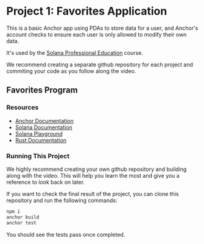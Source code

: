 # Project 1: Favorites Application

This is a basic Anchor app using PDAs to store data for a user, and Anchor's account checks to ensure each user is only allowed to modify their own data.

It's used by the [Solana Professional Education](https://github.com/solana-developers/professional-education) course.

We recommend creating a separate github repository for each project and commiting your code as you follow along the video.

## Favorites Program

### Resources
- [Anchor Documentation](https://www.anchor-lang.com/)
- [Solana Documentation](https://docs.solana.com/)
- [Solana Playground](https://beta.solpg.io/)
- [Rust Documentation](https://doc.rust-lang.org/book/)

### Running This Project
We highly recommend creating your own github repository and building along with the video. This will help you learn the most and give you a reference to look back on later.

If you want to check the final result of the project, you can clone this repository and run the following commands:

```bash
npm i
anchor build
anchor test
```

You should see the tests pass once completed.